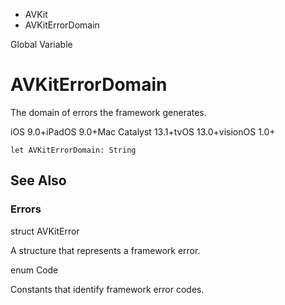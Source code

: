 

- AVKit
-  AVKitErrorDomain 

Global Variable

# AVKitErrorDomain

The domain of errors the framework generates.

iOS 9.0+iPadOS 9.0+Mac Catalyst 13.1+tvOS 13.0+visionOS 1.0+

``` source
let AVKitErrorDomain: String
```

## See Also

### Errors

struct AVKitError

A structure that represents a framework error.

enum Code

Constants that identify framework error codes.

